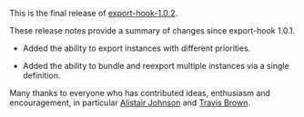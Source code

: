 This is the final release of [export-hook-1.0.2][export-hook].

These release notes provide a summary of changes since export-hook 1.0.1.

* Added the ability to export instances with different priorities.

* Added the ability to bundle and reexport multiple instances via a single definition.

Many thanks to everyone who has contributed ideas, enthusiasm and encouragement, in particular [Alistair
Johnson][inthenow] and [Travis Brown][travisbrown].

[export-hook]: https://github.com/milessabin/export-hook
[inthenow]: https://twitter.com/AlistairUSM
[travisbrown]: https://twitter.com/travisbrown

